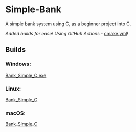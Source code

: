 # Simple-Bank
A simple bank system using C, as a beginner project into C.

*Added builds for ease! Using GitHub Actions -* [cmake.yml](.github/workflows/cmake.yml)*!*

## Builds
### Windows:
[Bank_Simple_C.exe](builds/Windows/Release)

### Linux:
[Bank_Simple_C](builds/Linux)

### macOS:
[Bank_Simple_C](builds/macOS)
